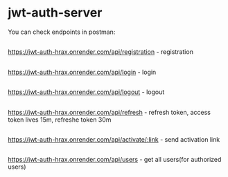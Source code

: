 # jwt-auth-server
You can check endpoints in postman:
##
https://jwt-auth-hrax.onrender.com/api/registration - registration
##
https://jwt-auth-hrax.onrender.com/api/login - login
##
https://jwt-auth-hrax.onrender.com/api/logout - logout
##
https://jwt-auth-hrax.onrender.com/api/refresh - refresh token, access token lives 15m, refreshe token 30m
##
https://jwt-auth-hrax.onrender.com/api/activate/:link - send activation link
##
https://jwt-auth-hrax.onrender.com/api/users - get all users(for authorized users)

